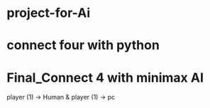 # project-for-Ai
# connect four with python 
# Final_Connect 4 with minimax AI
 player (1) -> Human & player (1) -> pc


